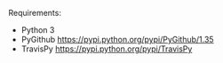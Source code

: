 
Requirements:
 - Python 3
 - PyGithub https://pypi.python.org/pypi/PyGithub/1.35
 - TravisPy https://pypi.python.org/pypi/TravisPy
 